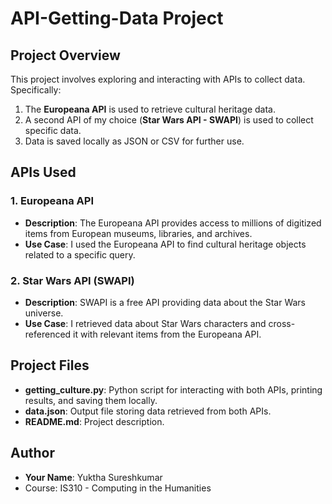 # API-Getting-Data Project

## Project Overview
This project involves exploring and interacting with APIs to collect data. Specifically:
1. The **Europeana API** is used to retrieve cultural heritage data.
2. A second API of my choice (**Star Wars API - SWAPI**) is used to collect specific data.
3. Data is saved locally as JSON or CSV for further use.

## APIs Used
### 1. Europeana API
- **Description**: The Europeana API provides access to millions of digitized items from European museums, libraries, and archives.
- **Use Case**: I used the Europeana API to find cultural heritage objects related to a specific query.

### 2. Star Wars API (SWAPI)
- **Description**: SWAPI is a free API providing data about the Star Wars universe.
- **Use Case**: I retrieved data about Star Wars characters and cross-referenced it with relevant items from the Europeana API.

## Project Files
- **getting_culture.py**: Python script for interacting with both APIs, printing results, and saving them locally.
- **data.json**: Output file storing data retrieved from both APIs.
- **README.md**: Project description.

## Author
- **Your Name**: Yuktha Sureshkumar
- Course: IS310 - Computing in the Humanities
